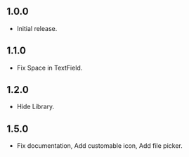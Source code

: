 ## 1.0.0

- Initial release.

## 1.1.0

- Fix Space in TextField.

## 1.2.0

- Hide Library.

## 1.5.0

- Fix documentation, Add customable icon, Add file picker.
